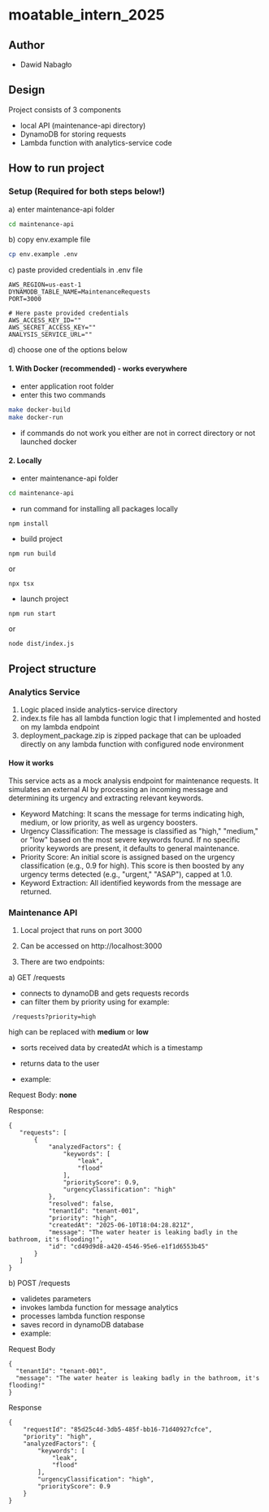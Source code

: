 # moatable_intern_2025

## Author
- Dawid Nabagło

## Design
Project consists of 3 components
- local API (maintenance-api directory)
- DynamoDB for storing requests
- Lambda function with analytics-service code


## How to run project

### Setup (Required for both steps below!)
a) enter maintenance-api folder
```bash
cd maintenance-api
```

b) copy env.example file
```bash
cp env.example .env
```

c) paste provided credentials in .env file
```.env
AWS_REGION=us-east-1
DYNAMODB_TABLE_NAME=MaintenanceRequests
PORT=3000

# Here paste provided credentials
AWS_ACCESS_KEY_ID=""
AWS_SECRET_ACCESS_KEY=""
ANALYSIS_SERVICE_URL=""
```

d) choose one of the options below

#### 1. With Docker (recommended) - works everywhere

- enter application root folder 
- enter this two commands
```bash
make docker-build
make docker-run
```

- if commands do not work you either are not in correct directory or not launched docker

#### 2. Locally
- enter maintenance-api folder
```bash
cd maintenance-api
```
- run command for installing all packages locally
```
npm install
```

- build project
```
npm run build
```
or
```
npx tsx
```
- launch project
```
npm run start
```
or
```
node dist/index.js
```

## Project structure
### Analytics Service
1. Logic placed inside analytics-service directory
2. index.ts file has all lambda function logic that I implemented and hosted on my lambda endpoint
3. deployment_package.zip is zipped package that can be uploaded directly on any lambda function with configured node environment

#### How it works
This service acts as a mock analysis endpoint for maintenance requests. It simulates an external AI by processing an incoming message and determining its urgency and extracting relevant keywords.


- Keyword Matching: It scans the message for terms indicating high, medium, or low priority, as well as urgency boosters.
- Urgency Classification: The message is classified as "high," "medium," or "low" based on the most severe keywords found. If no specific priority keywords are present, it defaults to general maintenance.
- Priority Score: An initial score is assigned based on the urgency classification (e.g., 0.9 for high). This score is then boosted by any urgency terms detected (e.g., "urgent," "ASAP"), capped at 1.0.
- Keyword Extraction: All identified keywords from the message are returned.
### Maintenance API
1. Local project that runs on port 3000

2. Can be accessed on http://localhost:3000

3. There are two endpoints:


a) GET /requests
- connects to dynamoDB and gets requests records
- can filter them by priority using for example:
```HTTP
 /requests?priority=high
 ```
 high can be replaced with **medium** or **low**

 - sorts received data by createdAt which is a timestamp

 - returns data to the user
 - example:

 Request Body: **none**

 Response:
 ```
 {
    "requests": [
        {
            "analyzedFactors": {
                "keywords": [
                    "leak",
                    "flood"
                ],
                "priorityScore": 0.9,
                "urgencyClassification": "high"
            },
            "resolved": false,
            "tenantId": "tenant-001",
            "priority": "high",
            "createdAt": "2025-06-10T18:04:28.821Z",
            "message": "The water heater is leaking badly in the bathroom, it's flooding!",
            "id": "cd49d9d8-a420-4546-95e6-e1f1d6553b45"
        }
    ]
}
```

b) POST /requests

- validetes parameters
- invokes lambda function for message analytics
- processes lambda function response 
- saves record in dynamoDB database
- example:

Request Body
```
{
  "tenantId": "tenant-001",
  "message": "The water heater is leaking badly in the bathroom, it's flooding!"
}
```

Response
```
{
    "requestId": "85d25c4d-3db5-485f-bb16-71d40927cfce",
    "priority": "high",
    "analyzedFactors": {
        "keywords": [
            "leak",
            "flood"
        ],
        "urgencyClassification": "high",
        "priorityScore": 0.9
    }
}
```